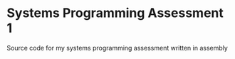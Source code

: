 # Systems Programming Assessment 1
 Source code for my systems programming assessment written in assembly
